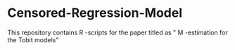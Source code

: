 # Censored-Regression-Model
This repository contains R -scripts for the paper titled as " M -estimation for the Tobit models"
